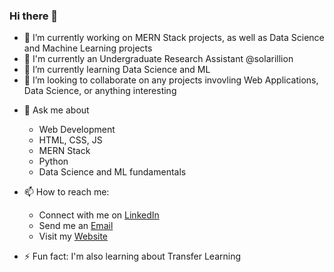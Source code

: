

### Hi there 👋

<!-- 
**Akashamba/akashamba** is a ✨ _special_ ✨ repository because its `README.md` (this file) appears on your GitHub profile.

Here are some ideas to get you started: -->

- 🔭 I’m currently working on MERN Stack projects, as well as Data Science and Machine Learning projects
- 💬 I'm currently an Undergraduate Research Assistant @solarillion
- 🌱 I’m currently learning Data Science and ML
- 👯 I’m looking to collaborate on any projects invovling Web Applications, Data Science, or anything interesting
<!-- - 🤔 I’m looking for help with ... -->
- 💬 Ask me about 
    * Web Development
    * HTML, CSS, JS
    * MERN Stack 
    * Python
    * Data Science and ML fundamentals
    
- 📫 How to reach me: 
    * Connect with me on [LinkedIn](https://www.linkedin.com/in/akash-ambashankar/)
    * Send me an [Email](mailto:akashambashankar@gmail.com)
    * Visit my [Website](https://akashamba.netlify.app/)
<!-- - 😄 Pronouns: ... -->
- ⚡ Fun fact: I'm also learning about Transfer Learning

